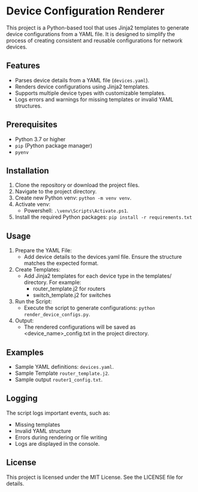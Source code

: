 # Device Configuration Renderer

This project is a Python-based tool that uses Jinja2 templates to generate device configurations from a YAML file. It is designed to simplify the process of creating consistent and reusable configurations for network devices.

## Features

- Parses device details from a YAML file (`devices.yaml`).
- Renders device configurations using Jinja2 templates.
- Supports multiple device types with customizable templates.
- Logs errors and warnings for missing templates or invalid YAML structures.

## Prerequisites

- Python 3.7 or higher
- `pip` (Python package manager)
- `pyenv`

## Installation

1. Clone the repository or download the project files.
2. Navigate to the project directory.
3. Create new Python venv: `python -m venv venv`.
4. Activate venv:
    * Powershell: `.\venv\Scripts\Activate.ps1`.
4. Install the required Python packages: `pip install -r requirements.txt`

## Usage
1. Prepare the YAML File:
    * Add device details to the devices.yaml file. Ensure the structure matches the expected format.
2. Create Templates:
    * Add Jinja2 templates for each device type in the templates/ directory. For example:
        * router_template.j2 for routers
        * switch_template.j2 for switches
3. Run the Script:
    * Execute the script to generate configurations: `python render_device_configs.py`.
4. Output:
    * The rendered configurations will be saved as <device_name>_config.txt in the project directory.

## Examples
* Sample YAML definitions: `devices.yaml`.
* Sample Template `router_template.j2`.
* Sample output `router1_config.txt`.

## Logging
The script logs important events, such as:

* Missing templates
* Invalid YAML structure
* Errors during rendering or file writing
* Logs are displayed in the console.

## License
This project is licensed under the MIT License. See the LICENSE file for details.